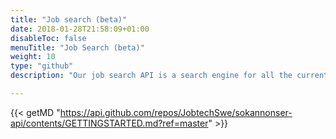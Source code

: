 ```yaml
---
title: "Job search (beta)"
date: 2018-01-28T21:58:09+01:00
disableToc: false
menuTitle: "Job Search (beta)"
weight: 10
type: "github"
description: "Our job search API is a search engine for all the current job ads from Platsbanken. The aim is to make a simple yet versatile API that should suit anyone building any kind of application involving data from job ads."

---
```




{{< getMD "https://api.github.com/repos/JobtechSwe/sokannonser-api/contents/GETTINGSTARTED.md?ref=master" >}}



